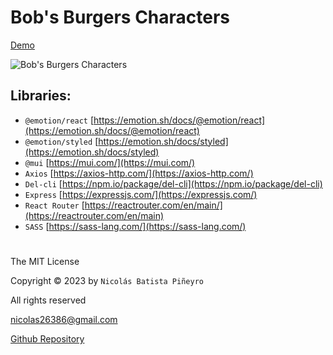 # Bob's Burgers Characters

[Demo](https://bobsburgers.vercel.app/)

![Bob's Burgers Characters](https://res.cloudinary.com/dmnyy2q99/image/upload/v1729521405/banner_a8xote.png)

## Libraries:

* `@emotion/react` [https://emotion.sh/docs/@emotion/react](https://emotion.sh/docs/@emotion/react)
* `@emotion/styled` [https://emotion.sh/docs/styled](https://emotion.sh/docs/styled)
* `@mui` [https://mui.com/](https://mui.com/)
* `Axios` [https://axios-http.com/](https://axios-http.com/)
* `Del-cli` [https://npm.io/package/del-cli](https://npm.io/package/del-cli)
* `Express` [https://expressjs.com/](https://expressjs.com/)
* `React Router` [https://reactrouter.com/en/main/](https://reactrouter.com/en/main)
* `SASS` [https://sass-lang.com/](https://sass-lang.com/)

#

The MIT License

Copyright © 2023 by `Nicolás Batista Piñeyro`

All rights reserved

<nicolas26386@gmail.com>

[Github Repository](https://github.com/nicolas5746)